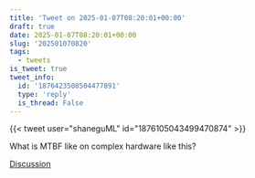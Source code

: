 ```yaml
---
title: 'Tweet on 2025-01-07T08:20:01+00:00'
draft: true
date: 2025-01-07T08:20:01+00:00
slug: '202501070820'
tags:
  - tweets
is_tweet: true
tweet_info:
  id: '1876423508504477891'
  type: 'reply'
  is_thread: False
---
```




{{< tweet user="shaneguML" id="1876105043499470874" >}}

What is MTBF like on complex hardware like this?

[Discussion](https://x.com/sytelus/status/1876423508504477891)
